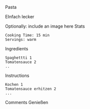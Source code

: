 Pasta

EInfach lecker

Optionally: include an image here
Stats

    Cooking Time: 15 min
    Servings: warm

Ingredients

    Spaghettti 1
    Tomatensauce 2
    ..

Instructions

    Kochen 1
    Tomatensauce erhitzen 2
    ...

Comments
Genießen

